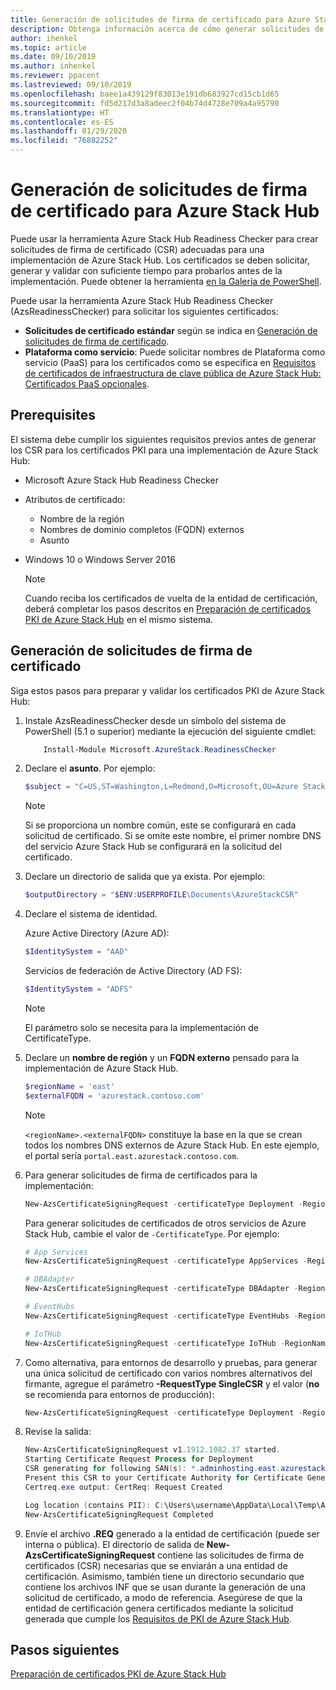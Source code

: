 ```yaml
---
title: Generación de solicitudes de firma de certificado para Azure Stack Hub
description: Obtenga información acerca de cómo generar solicitudes de firma para los certificados PKI de Azure Stack Hub en los sistemas integrados de Azure Stack Hub.
author: ihenkel
ms.topic: article
ms.date: 09/10/2019
ms.author: inhenkel
ms.reviewer: ppacent
ms.lastreviewed: 09/10/2019
ms.openlocfilehash: baee1a439129f83013e191db683927cd15cb1d65
ms.sourcegitcommit: fd5d217d3a8adeec2f04b74d4728e709a4a95790
ms.translationtype: HT
ms.contentlocale: es-ES
ms.lasthandoff: 01/29/2020
ms.locfileid: "76882252"
---
```

# <a name="generate-certificate-signing-requests-for-azure-stack-hub"></a>Generación de solicitudes de firma de certificado para Azure Stack Hub

Puede usar la herramienta Azure Stack Hub Readiness Checker para crear solicitudes de firma de certificado (CSR) adecuadas para una implementación de Azure Stack Hub. Los certificados se deben solicitar, generar y validar con suficiente tiempo para probarlos antes de la implementación. Puede obtener la herramienta [en la Galería de PowerShell](https://aka.ms/AzsReadinessChecker).

Puede usar la herramienta Azure Stack Hub Readiness Checker (AzsReadinessChecker) para solicitar los siguientes certificados:

- **Solicitudes de certificado estándar** según se indica en [Generación de solicitudes de firma de certificado](azure-stack-get-pki-certs.md#generate-certificate-signing-requests).
- **Plataforma como servicio**: Puede solicitar nombres de Plataforma como servicio (PaaS) para los certificados como se especifica en [Requisitos de certificados de infraestructura de clave pública de Azure Stack Hub: Certificados PaaS opcionales](azure-stack-pki-certs.md#optional-paas-certificates).

## <a name="prerequisites"></a>Prerequisites

El sistema debe cumplir los siguientes requisitos previos antes de generar los CSR para los certificados PKI para una implementación de Azure Stack Hub:

- Microsoft Azure Stack Hub Readiness Checker
- Atributos de certificado:
  - Nombre de la región
  - Nombres de dominio completos (FQDN) externos
  - Asunto
- Windows 10 o Windows Server 2016

  > [!NOTE]  
  > Cuando reciba los certificados de vuelta de la entidad de certificación, deberá completar los pasos descritos en [Preparación de certificados PKI de Azure Stack Hub](azure-stack-prepare-pki-certs.md) en el mismo sistema.

## <a name="generate-certificate-signing-requests"></a>Generación de solicitudes de firma de certificado

Siga estos pasos para preparar y validar los certificados PKI de Azure Stack Hub:

1. Instale AzsReadinessChecker desde un símbolo del sistema de PowerShell (5.1 o superior) mediante la ejecución del siguiente cmdlet:

    ```powershell  
        Install-Module Microsoft.AzureStack.ReadinessChecker
    ```

2. Declare el **asunto**. Por ejemplo:

    ```powershell  
    $subject = "C=US,ST=Washington,L=Redmond,O=Microsoft,OU=Azure Stack Hub"
    ```

    > [!NOTE]  
    > Si se proporciona un nombre común, este se configurará en cada solicitud de certificado. Si se omite este nombre, el primer nombre DNS del servicio Azure Stack Hub se configurará en la solicitud del certificado.

3. Declare un directorio de salida que ya exista. Por ejemplo:

    ```powershell  
    $outputDirectory = "$ENV:USERPROFILE\Documents\AzureStackCSR"
    ```

4. Declare el sistema de identidad.

    Azure Active Directory (Azure AD):

    ```powershell
    $IdentitySystem = "AAD"
    ```

    Servicios de federación de Active Directory (AD FS):

    ```powershell
    $IdentitySystem = "ADFS"
    ```
    > [!NOTE]  
    > El parámetro solo se necesita para la implementación de CertificateType.

5. Declare un **nombre de región** y un **FQDN externo** pensado para la implementación de Azure Stack Hub.

    ```powershell
    $regionName = 'east'
    $externalFQDN = 'azurestack.contoso.com'
    ```

    > [!NOTE]  
    > `<regionName>.<externalFQDN>` constituye la base en la que se crean todos los nombres DNS externos de Azure Stack Hub. En este ejemplo, el portal sería `portal.east.azurestack.contoso.com`.  

6. Para generar solicitudes de firma de certificados para la implementación:

    ```powershell  
    New-AzsCertificateSigningRequest -certificateType Deployment -RegionName $regionName -FQDN $externalFQDN -subject $subject -OutputRequestPath $OutputDirectory -IdentitySystem $IdentitySystem
    ```

    Para generar solicitudes de certificados de otros servicios de Azure Stack Hub, cambie el valor de `-CertificateType`. Por ejemplo:

    ```powershell  
    # App Services
    New-AzsCertificateSigningRequest -certificateType AppServices -RegionName $regionName -FQDN $externalFQDN -subject $subject -OutputRequestPath $OutputDirectory

    # DBAdapter
    New-AzsCertificateSigningRequest -certificateType DBAdapter -RegionName $regionName -FQDN $externalFQDN -subject $subject -OutputRequestPath $OutputDirectory

    # EventHubs
    New-AzsCertificateSigningRequest -certificateType EventHubs -RegionName $regionName -FQDN $externalFQDN -subject $subject -OutputRequestPath $OutputDirectory

    # IoTHub
    New-AzsCertificateSigningRequest -certificateType IoTHub -RegionName $regionName -FQDN $externalFQDN -subject $subject -OutputRequestPath $OutputDirectory
    ```

7. Como alternativa, para entornos de desarrollo y pruebas, para generar una única solicitud de certificado con varios nombres alternativos del firmante, agregue el parámetro **-RequestType SingleCSR** y el valor (**no** se recomienda para entornos de producción):

    ```powershell  
    New-AzsCertificateSigningRequest -certificateType Deployment -RegionName $regionName -FQDN $externalFQDN -RequestType SingleCSR -subject $subject -OutputRequestPath $OutputDirectory -IdentitySystem $IdentitySystem
    ```

8.  Revise la salida:

    ```powershell  
    New-AzsCertificateSigningRequest v1.1912.1082.37 started.
    Starting Certificate Request Process for Deployment
    CSR generating for following SAN(s): *.adminhosting.east.azurestack.contoso.com,*.adminvault.east.azurestack.contoso.com,*.blob.east.azurestack.contoso.com,*.hosting.east.azurestack.contoso.com,*.queue.east.azurestack.contoso.com,*.table.east.azurestack.contoso.com,*.vault.east.azurestack.contoso.com,adminmanagement.east.azurestack.contoso.com,adminportal.east.azurestack.contoso.com,management.east.azurestack.contoso.com,portal.east.azurestack.contoso.com
    Present this CSR to your Certificate Authority for Certificate Generation: C:\Users\checker\Documents\AzureStackCSR\wildcard_adminhosting_east_azurestack_contoso_com_CertRequest_20191219140359.req
    Certreq.exe output: CertReq: Request Created

    Log location (contains PII): C:\Users\username\AppData\Local\Temp\AzsReadinessChecker\AzsReadinessChecker.log
    New-AzsCertificateSigningRequest Completed
    ```

9.  Envíe el archivo **.REQ** generado a la entidad de certificación (puede ser interna o pública). El directorio de salida de **New-AzsCertificateSigningRequest** contiene las solicitudes de firma de certificados (CSR) necesarias que se enviarán a una entidad de certificación. Asimismo, también tiene un directorio secundario que contiene los archivos INF que se usan durante la generación de una solicitud de certificado, a modo de referencia. Asegúrese de que la entidad de certificación genera certificados mediante la solicitud generada que cumple los [Requisitos de PKI de Azure Stack Hub](azure-stack-pki-certs.md).

## <a name="next-steps"></a>Pasos siguientes

[Preparación de certificados PKI de Azure Stack Hub](azure-stack-prepare-pki-certs.md)
